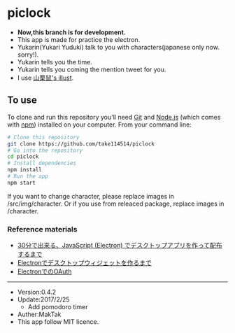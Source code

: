 # piclock
* **Now,this branch is for development.**
* This app is made for practice the electron.
* Yukarin(Yukari Yuduki) talk to you with characters(japanese only now. sorry!).
* Yukarin tells you the time.
* Yukarin tells you coming the mention tweet for you.
* I use [山栗鼠's illust](http://seiga.nicovideo.jp/seiga/im5342445).
## To use
To clone and run this repository you'll need [Git](https://git-scm.com/) and [Node.js](https://nodejs.org/en/download/) (which comes with [npm](http://npmjs.com/)) installed on your computer. From your command line:

```bash
# Clone this repository
git clone https://github.com/take114514/piclock
# Go into the repository
cd piclock
# Install dependencies
npm install
# Run the app
npm start
```

If you want to change character, please replace images in /src/img/character.
Or if you use from releaced package, replace images in /character.
### Reference materials
* [30分で出来る、JavaScript (Electron) でデスクトップアプリを作って配布するまで](http://qiita.com/nyanchu/items/15d514d9b9f87e5c0a29)
* [Electronでデスクトップウィジェットを作るまで](http://qiita.com/SallyAcolyte/items/94ed26ab62b8b32b1b2c)
* [ElectronでのOAuth](http://qiita.com/Quramy/items/fc79cad92bb287478076)
---

* Version:0.4.2  
* Update:2017/2/25
  - Add pomodoro timer
* Auther:MakTak  
* This app follow MIT licence.  
